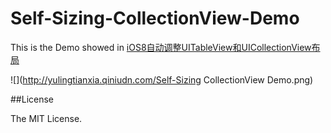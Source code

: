 # Self-Sizing-CollectionView-Demo
This is the Demo showed in [iOS8自动调整UITableView和UICollectionView布局](http://yulingtianxia.com/blog/2014/08/17/New-in-Table-and-Collection-Views/)  

![](http://yulingtianxia.qiniudn.com/Self-Sizing CollectionView Demo.png)  


##License

The MIT License.